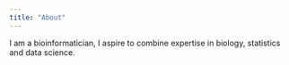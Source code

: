 ```yaml
---
title: "About"
---
```



I am a bioinformatician, I aspire to combine expertise in biology, statistics and data science.
